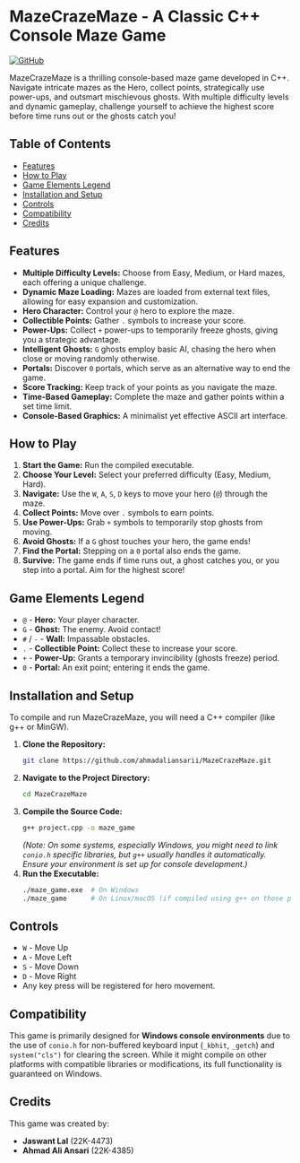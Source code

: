 # MazeCrazeMaze - A Classic C++ Console Maze Game

[![GitHub](https://img.shields.io/badge/GitHub-Repo-blue?style=flat-square&logo=github)](https://github.com/ahmadaliansarii/MazeCrazeMaze)

MazeCrazeMaze is a thrilling console-based maze game developed in C++. Navigate intricate mazes as the Hero, collect points, strategically use power-ups, and outsmart mischievous ghosts. With multiple difficulty levels and dynamic gameplay, challenge yourself to achieve the highest score before time runs out or the ghosts catch you!

## Table of Contents

-   [Features](#features)
-   [How to Play](#how-to-play)
-   [Game Elements Legend](#game-elements-legend)
-   [Installation and Setup](#installation-and-setup)
-   [Controls](#controls)
-   [Compatibility](#compatibility)
-   [Credits](#credits)

## Features

*   **Multiple Difficulty Levels:** Choose from Easy, Medium, or Hard mazes, each offering a unique challenge.
*   **Dynamic Maze Loading:** Mazes are loaded from external text files, allowing for easy expansion and customization.
*   **Hero Character:** Control your `@` hero to explore the maze.
*   **Collectible Points:** Gather `.` symbols to increase your score.
*   **Power-Ups:** Collect `+` power-ups to temporarily freeze ghosts, giving you a strategic advantage.
*   **Intelligent Ghosts:** `G` ghosts employ basic AI, chasing the hero when close or moving randomly otherwise.
*   **Portals:** Discover `0` portals, which serve as an alternative way to end the game.
*   **Score Tracking:** Keep track of your points as you navigate the maze.
*   **Time-Based Gameplay:** Complete the maze and gather points within a set time limit.
*   **Console-Based Graphics:** A minimalist yet effective ASCII art interface.

## How to Play

1.  **Start the Game:** Run the compiled executable.
2.  **Choose Your Level:** Select your preferred difficulty (Easy, Medium, Hard).
3.  **Navigate:** Use the `W`, `A`, `S`, `D` keys to move your hero (`@`) through the maze.
4.  **Collect Points:** Move over `.` symbols to earn points.
5.  **Use Power-Ups:** Grab `+` symbols to temporarily stop ghosts from moving.
6.  **Avoid Ghosts:** If a `G` ghost touches your hero, the game ends!
7.  **Find the Portal:** Stepping on a `0` portal also ends the game.
8.  **Survive:** The game ends if time runs out, a ghost catches you, or you step into a portal. Aim for the highest score!

## Game Elements Legend

*   `@` - **Hero:** Your player character.
*   `G` - **Ghost:** The enemy. Avoid contact!
*   `#` / `-` - **Wall:** Impassable obstacles.
*   `.` - **Collectible Point:** Collect these to increase your score.
*   `+` - **Power-Up:** Grants a temporary invincibility (ghosts freeze) period.
*   `0` - **Portal:** An exit point; entering it ends the game.

## Installation and Setup

To compile and run MazeCrazeMaze, you will need a C++ compiler (like g++ or MinGW).

1.  **Clone the Repository:**
    ```bash
    git clone https://github.com/ahmadaliansarii/MazeCrazeMaze.git
    ```
2.  **Navigate to the Project Directory:**
    ```bash
    cd MazeCrazeMaze
    ```
3.  **Compile the Source Code:**
    ```bash
    g++ project.cpp -o maze_game
    ```
    *(Note: On some systems, especially Windows, you might need to link `conio.h` specific libraries, but `g++` usually handles it automatically. Ensure your environment is set up for console development.)*
4.  **Run the Executable:**
    ```bash
    ./maze_game.exe  # On Windows
    ./maze_game      # On Linux/macOS (if compiled using g++ on those platforms)
    ```

## Controls

*   `W` - Move Up
*   `A` - Move Left
*   `S` - Move Down
*   `D` - Move Right
*   Any key press will be registered for hero movement.

## Compatibility

This game is primarily designed for **Windows console environments** due to the use of `conio.h` for non-buffered keyboard input (`_kbhit`, `_getch`) and `system("cls")` for clearing the screen. While it might compile on other platforms with compatible libraries or modifications, its full functionality is guaranteed on Windows.

## Credits

This game was created by:

*   **Jaswant Lal** (22K-4473)
*   **Ahmad Ali Ansari** (22K-4385)
